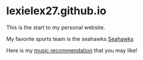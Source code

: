 # lexielex27.github.io

This is the start to my personal website.

My favorite sports team is the seahawks
[Seahawks](https://www.seahawks.com/)

Here is my [music recommendation](cultural_rec.md) that you may like!
